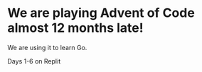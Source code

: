 # We are playing Advent of Code almost 12 months late!
We are using it to learn Go.

Days 1-6 on Replit
